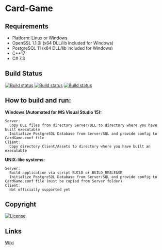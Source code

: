Card-Game
=========
## Requirements
+ Platform: Linux or Windows
+ OpenSSL 1.1.0i (x64 DLL/lib included for Windows)
+ PostgreSQL 11 (x64 DLL/lib included for Windows)
+ C++17
+ C# 7.3

## Build Status
[![Build status](https://img.shields.io/travis/Arcidev/Card-Game.svg?logo=travis&style=flat-square)](https://travis-ci.org/Arcidev/Card-Game)
[![Build status](https://img.shields.io/appveyor/ci/Arcidev/Card-Game.svg?logo=appveyor&style=flat-square)](https://ci.appveyor.com/project/Arcidev/card-game)
[![Build status](https://img.shields.io/github/workflow/status/Arcidev/Card-Game/.NET%20Core?logo=github&style=flat-square)](https://github.com/Arcidev/Card-Game/actions)

## How to build and run:
  <b>Windows (Automated for MS Visual Studio 15):</b>
  
    Server:
      Copy DLL files from directory Server/DLL to directory where you have built executable
      Initialize PostgreSQL Database from Server/SQL and provide config to CardGame.conf file
    Client:
      Copy directory Client/Assets to directory where you have built an executable
  <b>UNIX-like systems:</b>
  
    Server:
      Build application via script BUILD or BUILD_REALEASE
      Initialize PostgreSQL Database from Server/SQL and provide config to CardGame.conf file (must be copied from Server folder)
    Client:
      Not officially supported yet
      
## Copyright
[![License](https://img.shields.io/github/license/Arcidev/Card-Game.svg?style=flat-square)](LICENSE.md)

## Links
[Wiki](https://github.com/Arcidev/Card-Game/wiki)

